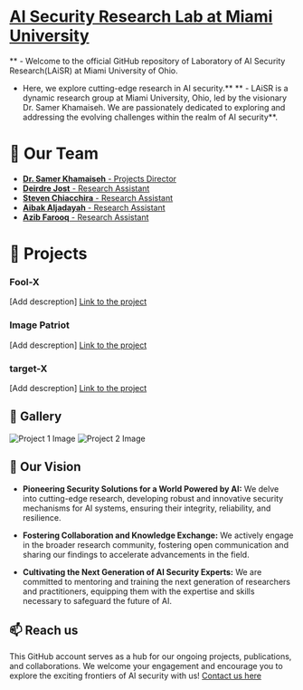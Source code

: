# [AI Security Research Lab at Miami University](https://miamioh.edu/profiles/cec/samer-khamaiseh.html)
 ** - Welcome to the official GitHub repository of Laboratory of AI Security Research(LAiSR) at Miami University of Ohio. 
 - Here, we explore cutting-edge research in AI security.**
 ** - LAiSR is a dynamic research group at Miami University, Ohio, led by the visionary Dr. Samer Khamaiseh. We are passionately dedicated to exploring and addressing the evolving challenges within the realm of AI security**.
 
# 👥 Our Team
- [**Dr. Samer Khamaiseh** - Projects Director](https://www.linkedin.com/in/samer-khamaiseh/)
- [**Deirdre Jost** - Research Assistant](https://www.linkedin.com/in/deirdre-jost-445822228/)
- [**Steven Chiacchira** - Research Assistant](https://www.linkedin.com/in/steven-chiacchira)
- [**Aibak Aljadayah** - Research Assistant](https://www.linkedin.com/in/aibak-aljadayah)
- [**Azib Farooq** - Research Assistant](https://www.linkedin.com/in/itsazibfarooq/)

# 🚀 Projects
### Fool-X
[Add descreption]
[Link to the project](#)
### Image Patriot
[Add descreption]
[Link to the project](#)
### target-X
[Add descreption]
[Link to the project](#)

## 📸 Gallery
![Project 1 Image](link_to_image)
![Project 2 Image](link_to_image)

## 🎯 Our Vision
- **Pioneering Security Solutions for a World Powered by AI:** We delve into cutting-edge research, developing robust and innovative security mechanisms for AI systems, ensuring their integrity, reliability, and resilience.

- **Fostering Collaboration and Knowledge Exchange:** We actively engage in the broader research community, fostering open communication and sharing our findings to accelerate advancements in the field.

- **Cultivating the Next Generation of AI Security Experts:** We are committed to mentoring and training the next generation of researchers and practitioners, equipping them with the expertise and skills necessary to safeguard the future of AI.


## 📫 Reach us 
This GitHub account serves as a hub for our ongoing projects, publications, and collaborations. We welcome your engagement and encourage you to explore the exciting frontiers of AI security with us!
[Contact us here](https://miamioh.edu/profiles/cec/samer-khamaiseh.html)





